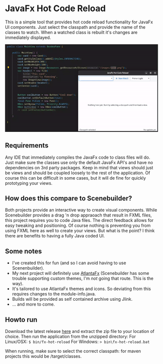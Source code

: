 # JavaFx Hot Code Reload
This is a simple tool that provides hot code reload functionality for JavaFx UI components. Just select the classpath and provide the name of the classes to watch. When a watched class is rebuilt it's changes are immediately displayed. 

![Demo time](demotime.gif)

## Requirements
Any IDE that immediately compiles the JavaFx code to class files will do. Just make sure the classes use only the default JavaFx API's and have no dependencies on 3rd party packages. Keep in mind that views should just be views and 
should be coupled loosely to the rest of the application. Of course this can be difficult in some cases, but it will de fine for quickly prototyping your views.

## How does this compare to Scenebuilder?
Both projects provide an interactive way to create visual components. While Scenebuilder provides a drag 'n drop appraoach that result in FXML files, this project requires you to code Java files. The direct feedback allows for easy 
tweaking and positioning. Of course nothing is preventing you from using FXML here as well to create your views. But what is the point? I think there are benefits to having a fully Java coded UI.

## Some notes
- I've created this for fun (and so I can avoid having to use Scenenbuilder).
- My next project will definitely use [AtlantaFx](https://github.com/mkpaz/atlantafx) (Scenebuilder has some trouble supporting custom themes, I'm _not_ going that route. This is the way).
- It's tailored to use AtlantaFx themes and icons. So deviating from this requires changes to the module-info.java.
- Builds will be provided as self contained archive using Jlink.
- ... and more to come.

## Howto run
Download the latest release [here](https://github.com/mfdewit/javafx-hot-reload/releases) and extract the zip file to your location of choice. 
Then run the application from the unzipped directory:
For Linux/OSX:
`$ bin/fx-hot-reload`
For Windows:
`> bin\fx-hot-reload.bat`

When running, make sure to select the correct classpath: for maven projects this would be <project>/target/classes. 
